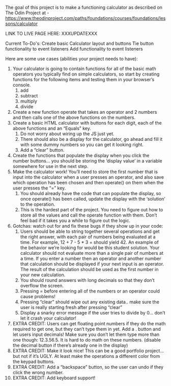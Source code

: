 The goal of this project is to make a functioning calculator as described on The Odin Project at - https://www.theodinproject.com/paths/foundations/courses/foundations/lessons/calculator


LINK TO LIVE PAGE HERE:
XXXUPDATEXXX


Current To-Do's:
Create basic Calculator layout and buttons
Tie button functionality to event listeners
Add functionality to event listeners



Here are some use cases (abilities your project needs to have):

1. Your calculator is going to contain functions for all of the basic math operators you typically find on simple calculators, so start by creating functions for the following items and testing them in your browser’s console.
    1. add
    2. subtract
    3. multiply
    4. divide
2. Create a new function operate that takes an operator and 2 numbers and then calls one of the above functions on the numbers.
3. Create a basic HTML calculator with buttons for each digit, each of the above functions and an “Equals” key.
    1. Do not worry about wiring up the JS just yet.
    2. There should also be a display for the calculator, go ahead and fill it with some dummy numbers so you can get it looking right.
    3. Add a “clear” button.
4. Create the functions that populate the display when you click the number buttons… you should be storing the ‘display value’ in a variable somewhere for use in the next step.
5. Make the calculator work! You’ll need to store the first number that is input into the calculator when a user presses an operator, and also save which operation has been chosen and then operate() on them when the user presses the “=” key.
    1. You should already have the code that can populate the display, so once operate() has been called, update the display with the ‘solution’ to the operation.
    2. This is the hardest part of the project. You need to figure out how to store all the values and call the operate function with them. Don’t feel bad if it takes you a while to figure out the logic.
6. Gotchas: watch out for and fix these bugs if they show up in your code:
    1. Users should be able to string together several operations and get the right answer, with each pair of numbers being evaluated at a time. For example, 12 + 7 - 5 * 3 = should yield 42. An example of the behavior we’re looking for would be this student solution. Your calculator should not evaluate more than a single pair of numbers at a time. If you enter a number then an operator and another number that calculation should be displayed if your next input is an operator. The result of the calculation should be used as the first number in your new calculation.
    2. You should round answers with long decimals so that they don’t overflow the screen.
    3. Pressing = before entering all of the numbers or an operator could cause problems!
    4. Pressing “clear” should wipe out any existing data.. make sure the user is really starting fresh after pressing “clear”
    5. Display a snarky error message if the user tries to divide by 0… don’t let it crash your calculator!
7. EXTRA CREDIT: Users can get floating point numbers if they do the math required to get one, but they can’t type them in yet. Add a . button and let users input decimals! Make sure you don’t let them type more than one though: 12.3.56.5. It is hard to do math on these numbers. (disable the decimal button if there’s already one in the display)
8. EXTRA CREDIT: Make it look nice! This can be a good portfolio project… but not if it’s UGLY. At least make the operations a different color from the keypad buttons.
9. EXTRA CREDIT: Add a “backspace” button, so the user can undo if they click the wrong number.
10. EXTRA CREDIT: Add keyboard support!